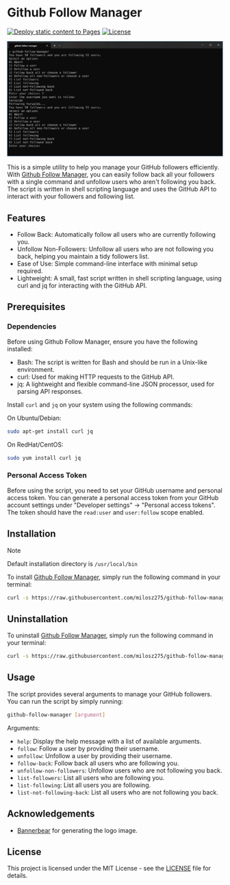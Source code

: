 # Github Follow Manager

[![Deploy static content to Pages](https://github.com/milosz275/github-follow-manager/actions/workflows/deploy.yml/badge.svg)](https://github.com/milosz275/github-follow-manager/actions/workflows/deploy.yml)
[![License](https://img.shields.io/github/license/milosz275/github-follow-manager)](/LICENSE)

![Logo](assets/logo.png)

This is a simple utility to help you manage your GitHub followers efficiently. With [Github Follow Manager](https://github.com/milosz275/github-follow-manager), you can easily follow back all your followers with a single command and unfollow users who aren't following you back. The script is written in shell scripting language and uses the GitHub API to interact with your followers and following list.

## Features

- Follow Back: Automatically follow all users who are currently following you.
- Unfollow Non-Followers: Unfollow all users who are not following you back, helping you maintain a tidy followers list.
- Ease of Use: Simple command-line interface with minimal setup required.
- Lightweight: A small, fast script written in shell scripting language, using curl and jq for interacting with the GitHub API.

## Prerequisites

### Dependencies

Before using Github Follow Manager, ensure you have the following installed:

- Bash: The script is written for Bash and should be run in a Unix-like environment.
- curl: Used for making HTTP requests to the GitHub API.
- jq: A lightweight and flexible command-line JSON processor, used for parsing API responses.

Install `curl` and `jq` on your system using the following commands:

On Ubuntu/Debian:

```bash
sudo apt-get install curl jq
```

On RedHat/CentOS:

```bash
sudo yum install curl jq
```

### Personal Access Token

Before using the script, you need to set your GitHub username and personal access token. You can generate a personal access token from your GitHub account settings under "Developer settings" -> "Personal access tokens". The token should have the `read:user` and `user:follow` scope enabled.

## Installation

> [!NOTE]
> Default installation directory is `/usr/local/bin`

To install [Github Follow Manager](https://github.com/milosz275/github-follow-manager), simply run the following command in your terminal:

```bash
curl -s https://raw.githubusercontent.com/milosz275/github-follow-manager/main/install.sh | sudo bash
```

## Uninstallation

To uninstall [Github Follow Manager](https://github.com/milosz275/github-follow-manager), simply run the following command in your terminal:

```bash
curl -s https://raw.githubusercontent.com/milosz275/github-follow-manager/main/uninstall.sh | sudo bash -s -- -y
```

## Usage

The script provides several arguments to manage your GitHub followers. You can run the script by simply running:

```bash
github-follow-manager [argument]
```

Arguments:

- `help`: Display the help message with a list of available arguments.
- `follow`: Follow a user by providing their username.
- `unfollow`: Unfollow a user by providing their username.
- `follow-back`: Follow back all users who are following you.
- `unfollow-non-followers`: Unfollow users who are not following you back.
- `list-followers`: List all users who are following you.
- `list-following`: List all users you are following.
- `list-not-following-back`: List all users who are not following you back.

## Acknowledgements

- [Bannerbear](https://www.bannerbear.com/) for generating the logo image.

## License

This project is licensed under the MIT License - see the [LICENSE](LICENSE) file for details.
